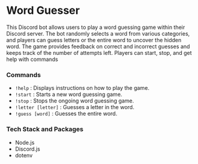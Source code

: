# Word Guesser

This Discord bot allows users to play a word guessing game within their Discord server. The bot randomly selects a word from various categories, and players can guess letters or the entire word to uncover the hidden word. The game provides feedback on correct and incorrect guesses and keeps track of the number of attempts left. Players can start, stop, and get help with commands

### Commands
* `!help` : Displays instructions on how to play the game.
* `!start` : Starts a new word guessing game.
* `!stop` : Stops the ongoing word guessing game.
* `!letter [letter]` : Guesses a letter in the word.
* `!guess [word]` : Guesses the entire word.

### Tech Stack and Packages
* Node.js
* Discord.js
* dotenv

